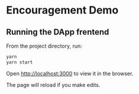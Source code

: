 # Encouragement Demo

## Running the DApp frentend

From the project directory, run:

```bash
yarn
yarn start
```

Open [http://localhost:3000](http://localhost:3000) to view it in the browser.

The page will reload if you make edits.
